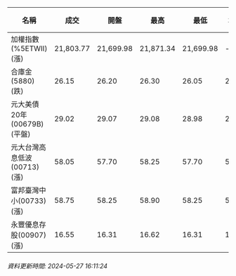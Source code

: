| 名稱 | 成交 | 開盤 | 最高 | 最低 | 均價 | 成交金額(億) | 昨收 | 漲跌幅 | 漲跌 | 總量 | 昨量 | 振幅 |
| -------- | -------- | -------- | -------- |-------- | -------- | -------- |-------- |-------- |-------- | -------- | -------- |-------- |
|加權指數(%5ETWII) (漲)|21,803.77|21,699.98|21,871.34|21,699.98|-|4,889.98|21,565.34|1.11%|238.43|10,194,934|0|0.79%|
|合庫金(5880) (跌)|26.15|26.20|26.30|26.05|26.19|2.59|26.20|0.19%|0.05|9,892|11,768|0.95%|
|元大美債20年(00679B) (平盤)|29.02|29.07|29.08|28.98|29.01|10.66|29.02|0.00%|0.00|36,751|32,793|0.34%|
|元大台灣高息低波(00713) (漲)|58.05|57.70|58.25|57.70|58.08|3.77|57.55|0.87%|0.50|6,490|4,954|0.96%|
|富邦臺灣中小(00733) (漲)|58.75|58.25|58.90|58.25|58.71|1.22|58.05|1.21%|0.70|2,081|1,478|1.12%|
|永豐優息存股(00907) (漲)|16.55|16.31|16.62|16.31|16.48|0.383|16.30|1.53%|0.25|2,323|1,943|1.90%|
###### 資料更新時間: 2024-05-27 16:11:24
